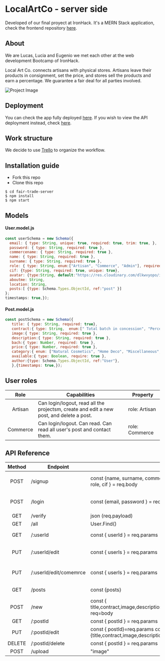 # LocalArtCo - server side
Developed of our final proyect at IronHack. It's a MERN Stack application, check the frontend repository [here](https://github.com/eoGimenez/fair-trade-client).

## About
We are Lucas, Lucia and Eugenio we met each other at the web development Bootcamp of IronHack. 

 Local Art Co. connects artisans with physical stores.  Artisans leave their products in consignment, set the price, and stores sell the products and earn a percentage. We guarantee a fair deal for all parties involved.

![Project Image](https://res.cloudinary.com/dxk04cijr/image/upload/v1678989961/localartco/navbarlogo_bjkqoq.png "Project Image")

## Deployment
You can check the app fully deployed [here](#localartco.netlify.app). If you wish to view the API deployment instead, check [here](#fairtrade.fly.dev).

## Work structure
We decide to use [Trello](https://trello.com/b/pWR9rkVU/app) to organize the workflow.

## Installation guide
- Fork this repo
- Clone this repo 

```shell
$ cd fair-trade-server
$ npm install
$ npm start
```

## Models
#### User.model.js
```js
const userSchema = new Schema({
  email: { type: String, unique: true, required: true, trim: true, },
  password: { type: String, required: true },
  commercename: { type: String, required: true },
  name: { type: String, required: true },
  surname: { type: String, required: true },
  role: { type: String, enum:["Artisan", "Commerce", "Admin"], required: true},
  cif: {type: String, required: true, unique: true},
  avatar: {type:String, default:"https://res.cloudinary.com/dlkwvyopo/image/upload/v1678864779/emptyavatar_wnfas4.png"},
  aboutme: String,
  location: String,
  posts:[ {type: Schema.Types.ObjectId, ref:"post" }]
};
timestamps: true,});
```
#### Post.model.js
```js
const postSchema = new Schema({
   title: { type: String, required: true},
   contract:{ type: String,  enum:[" Total batch in concession", "Percentages to arrenge", "Would like to sale by unit" ], required: true },
   image:{ type: String, required: true },
   description:{ type: String, required: true },
   bach:{ type: Number, required: true },
   price:{ type: Number, required: true },
   category:{ enum: ["Natural Cosmetics", "Home Deco", "Miscellaneous", "Fabric & Fashion" ],    require: true },
   available:{ type: Boolean, require: true },
   author:{type: Schema.Types.ObjectId, ref:"User"},
   },{timestamps: true,});
```



## User roles
| Role  | Capabilities                                                                                                                               | Property       |
| :---: | ------------------------------------------------------------------------------------------------------------------------------------------ | -------------- |
| Artisan  | Can login/logout, read all the projectsm, create and edit a new post, and delete a post.                                                | role: Artisan|
| Commerce | Can login/logout. Can read. Can read all user's post and contact them.                                                                  | role: Commerce|

## API Reference
| Method | Endpoint                    | Require                                             | Response (200)                                                        | Action                                                                    |
| :----: | --------------------------- | --------------------------------------------------- |---------------------------------------------------------------------- | ------------------------------------------------------------------------- |
| POST| /signup | const {name, surname, commercename, email, password, passwordRe,  role, cif } = req.body | json({user: user}) | Registers the user in the database.|
| POST| /login | const {email, password  } = req.body | json({authToken: authToken}) | Log in an user already registered.|
| GET| /verify | json (req.payload) |
| GET| /all | User.Find() | json ({ json.response })|
| GET| /:userId| const { userId } = req.params | json ({ json.result})| Returns one particular user
| PUT| /:userId/edit| const { userIs } = req.params|{email,password,passwordRe,name,surname ,cif,avatar,} = req.body |  json ({ updatedProfile }) | Edits the User's profile|
| PUT| /:userId/edit/comemrce| const { userIs } = req.params|{commercename,location,aboutme} = req.body  | json ({ updatedProfile }) | Edits the Commerce's profile|
| GET| /posts| const {posts} | json ({ posts })| Return a post's list|
| POST| /new| const { title,contract,image,description,batch,price,category,available,author } = req=body | json ({ post:post }) | Adds a new Post|
| GET| /:postId| const { postId } = req.params | Navigate to the selected post|
| PUT| /:postId/edit | const { postId}=req.params const {title,contract,image,description,batch,price,category,available}req.body | Edits the selected post|
| DELETE| /:postId/delete| const { postId } = req.params | Delete a post|
| POST| /upload | "image" |req.file.path
